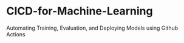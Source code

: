# CICD-for-Machine-Learning
Automating Training, Evaluation, and Deploying Models using Github Actions
